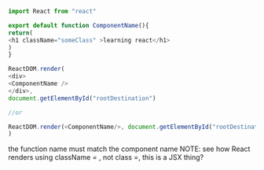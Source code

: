 ```js
import React from "react"

export default function ComponentName(){
return(
<h1 className="someClass" >learning react</h1>
)
}

ReactDOM.render(
<div>
<ComponentName />
</div>,
document.getElementById("rootDestination")

//or

ReactDOM.render(<ComponentName/>, document.getElementById("rootDestination"))
)

```

the function name must match the component name
NOTE: see how React renders using className = , not  class =,   this is a JSX thing?

